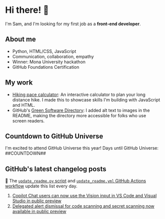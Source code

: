 # Hi there! 👋

I'm Sam, and I'm looking for my first job as a **front-end developer**.

## About me

* Python, HTML/CSS, JavaScript
* Communication, collaboration, empathy
* Winner: Mona University hackathon
* GitHub Foundations Certification

## My work

* [Hiking pace calculator](https://new2code.github.io/hiking-pace-calculator/): An interactive calculator to plan your long distance hike. I made this to showcase skills I'm building with JavaScript and HTML. 
* GitHub's [Green Software Directory](https://github.com/github/GreenSoftwareDirectory): I added alt text to images in the README, making the directory more accessible for folks who use screen readers.

## Countdown to GitHub Universe

I'm excited to attend GitHub Universe this year! Days until GitHub Universe: <span id="countdown">##COUNTDOWN##</span>

## GitHub's latest changelog posts
🤖 The [`update_readme.py` script](./update_readme.py) and [`update_readme.yml` GitHub Actions workflow](.github/workflows/update_readme.yml) update this list every day.

1. <a href='https://github.blog/changelog/2025-03-06-copilot-chat-users-can-now-use-the-vision-input-in-vs-code-and-visual-studio-public-preview'>Copilot Chat users can now use the Vision input in VS Code and Visual Studio in public preview</a>
2. <a href='https://github.blog/changelog/2025-03-05-delegated-alert-dismissal-for-code-scanning-and-secret-scanning-now-available-in-public-preview'>Delegated alert dismissal for code scanning and secret scanning now available in public preview</a>

